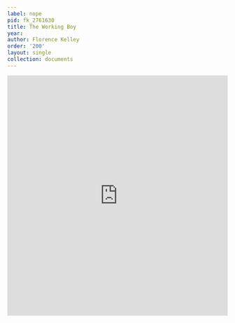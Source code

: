 ```yaml
---
label: nope
pid: fk_2761630
title: The Working Boy
year:
author: Florence Kelley
order: '200'
layout: single
collection: documents
---
```

<iframe src="https://northwestern.app.box.com/embed/s/9i61tptss1jxin6g1r7p9exi2w9k526b?sortColumn=date&view=list" width="100%" height="550" frameborder="0" allowfullscreen webkitallowfullscreen msallowfullscreen></iframe>
